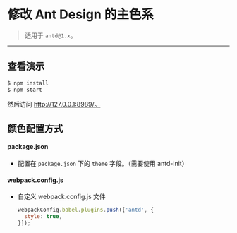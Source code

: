 # 修改 Ant Design 的主色系

> 适用于 `antd@1.x`。

----

## 查看演示

```bash
$ npm install
$ npm start
```

然后访问 http://127.0.0.1:8989/。

## 颜色配置方式


#### package.json

- 配置在 `package.json` 下的 `theme` 字段。（需要使用 antd-init）

#### webpack.config.js

- 自定义 webpack.config.js 文件

   ```js
   webpackConfig.babel.plugins.push(['antd', {
     style: true,
   }]);
   ```
